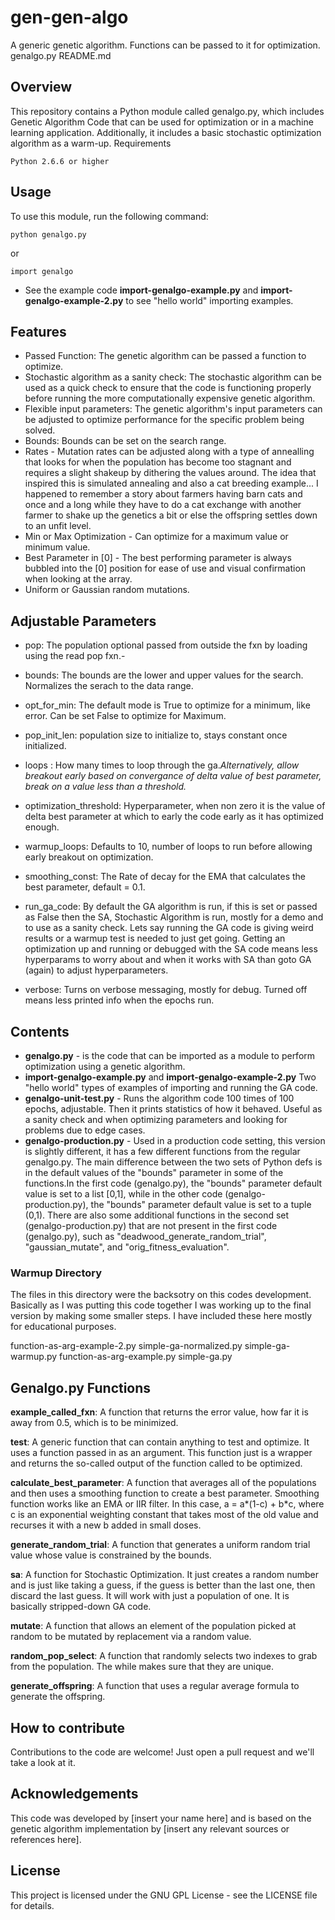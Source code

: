 # gen-gen-algo
A generic genetic algorithm. Functions can be passed to it for optimization.
genalgo.py README.md
## Overview

This repository contains a Python module called genalgo.py, which includes Genetic Algorithm Code that can be used for optimization or in a machine learning application. Additionally, it includes a basic stochastic optimization algorithm as a warm-up.
Requirements

    Python 2.6.6 or higher

## Usage

To use this module, run the following command:
```
python genalgo.py
```
or 
```
import genalgo
```
* See the example code **import-genalgo-example.py** and **import-genalgo-example-2.py** to see "hello world" importing examples.

## Features

   - Passed Function: The genetic algorithm can be passed a function to optimize.
   - Stochastic algorithm as a sanity check: The stochastic algorithm can be used as a quick check to ensure that the code is functioning properly before running the more computationally expensive genetic algorithm.
   - Flexible input parameters: The genetic algorithm's input parameters can be adjusted to optimize performance for the specific problem being solved.
   - Bounds: Bounds can be set on the search range.
   - Rates - Mutation rates can be adjusted along with a type of annealling that looks for when the population has become too stagnant and requires a slight shakeup by dithering the values around. The idea that inspired this is simulated annealing and also a cat breeding example... I happened to remember a story about farmers having barn cats and once and a long while they have to do a cat exchange with another farmer to shake up the genetics a bit or else the offspring settles down to an unfit level.
   - Min or Max Optimization - Can optimize for a maximum value or minimum value.
   - Best Parameter in [0] - The best performing parameter is always bubbled into the [0] position for ease of use and visual confirmation when looking at the array.
   - Uniform or Gaussian random mutations.
   

## Adjustable Parameters
- pop: The population optional passed from outside the fxn by loading using the read pop fxn.- 
- bounds: The bounds are the lower and upper values for the search. Normalizes the serach to the data range.

- opt_for_min: The default mode is True to optimize for a minimum, like error. Can be set False to optimize for Maximum.

- pop_init_len: population size to initialize to, stays constant once initialized.

- loops : How many times to loop through the ga.*Alternatively, allow breakout early based on convergance of delta value of best parameter, break on a value less than a threshold.*
                
- optimization_threshold: Hyperparameter, when non zero it is the value of delta best parameter at which to early the code early as it has optimized enough.
        
- warmup_loops: Defaults to 10, number of loops to run before allowing early breakout on optimization.

- smoothing_const: The Rate of decay for the EMA that calculates the best parameter, default = 0.1.

- run_ga_code: By default the GA algorithm is run, if this is set or passed as False then the SA,
                Stochastic Algorithm is run, mostly for a demo and to use as a sanity check. Lets say running the 
                GA code is giving weird results or a warmup test is needed to just get going. Getting an optimization
                up and running or debugged with the SA code means less hyperparams to worry about and when it works 
                with SA than goto GA (again) to adjust hyperparameters.

- verbose: Turns on verbose messaging, mostly for debug. Turned off means less printed info when the epochs run.


## Contents
* **genalgo.py** - is the code that can be imported as a module to perform optimization using a genetic algorithm.
* **import-genalgo-example.py** and **import-genalgo-example-2.py**  Two "hello world" types of examples of importing and running the GA code.
* **genalgo-unit-test.py** - Runs the algorithm code 100 times of 100 epochs, adjustable. Then it prints statistics of how it behaved. Useful as a sanity check and when optimizing parameters and looking for problems due to edge cases.
* **genalgo-production.py** - Used in a production code setting, this version is slightly different, it has a few different functions from the regular genalgo.py. The main difference between the two sets of Python defs is in the default values of the "bounds" parameter in some of the functions.In the first code (genalgo.py), the "bounds" parameter default value is set to a list [0,1], while in the other code (genalgo-production.py), the "bounds" parameter default value is set to a tuple (0,1). There are also some additional functions in the second set (genalgo-production.py) that are not present in the first code (genalgo.py), such as "deadwood_generate_random_trial", "gaussian_mutate", and "orig_fitness_evaluation".
### Warmup Directory
The files in this directory were the backsotry on this codes development. Basically as I was putting this code together I was working up to the final version by making some smaller steps. I have included these here mostly for educational purposes.

function-as-arg-example-2.py  simple-ga-normalized.py  simple-ga-warmup.py
function-as-arg-example.py    simple-ga.py



## Genalgo.py Functions

**example_called_fxn**: A function that returns the error value, how far it is away from 0.5, which is to be minimized.

**test**: A generic function that can contain anything to test and optimize. It uses a function passed in as an argument. This function just is a wrapper and returns the so-called output of the function called to be optimized.

**calculate_best_parameter**: A function that averages all of the populations and then uses a smoothing function to create a best parameter. Smoothing function works like an EMA or IIR filter. In this case, a = a*(1-c) + b*c, where c is an exponential weighting constant that takes most of the old value and recurses it with a new b added in small doses.

**generate_random_trial**: A function that generates a uniform random trial value whose value is constrained by the bounds.

**sa**: A function for Stochastic Optimization. It just creates a random number and is just like taking a guess, if the guess is better than the last one, then discard the last guess. It will work with just a population of one. It is basically stripped-down GA code.

**mutate**: A function that allows an element of the population picked at random to be mutated by replacement via a random value.

**random_pop_select**: A function that randomly selects two indexes to grab from the population. The while makes sure that they are unique.

**generate_offspring**: A function that uses a regular average formula to generate the offspring.

## How to contribute

Contributions to the code are welcome! Just open a pull request and we'll take a look at it.

## Acknowledgements

This code was developed by [insert your name here] and is based on the genetic algorithm implementation by [insert any relevant sources or references here].

## License


This project is licensed under the GNU GPL License - see the LICENSE file for details.
